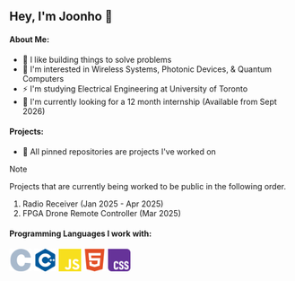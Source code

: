 ## Hey, I'm Joonho 👋

#### About Me: 
- 🦾 I like building things to solve problems
- 🧠 I'm interested in Wireless Systems, Photonic Devices, & Quantum Computers
- ⚡️ I'm studying Electrical Engineering at University of Toronto
- 🌱 I'm currently looking for a 12 month internship (Available from Sept 2026)

#### Projects: 
- 📌 All pinned repositories are projects I've worked on

> [!NOTE]
> Projects that are currently being worked to be public in the following order.
> 1. Radio Receiver (Jan 2025 - Apr 2025)
> 2. FPGA Drone Remote Controller (Mar 2025)

#### Programming Languages I work with: 
<p>
  <img src="./icons/c.svg" width="40" />
  <img src="./icons/cplusplus.svg" width="40" />
  <img src="./icons/javascript.svg" width="40" />
  <img src="./icons/html5.svg" width="40" />
  <img src="./icons/css.svg" width="40" />
</p>
